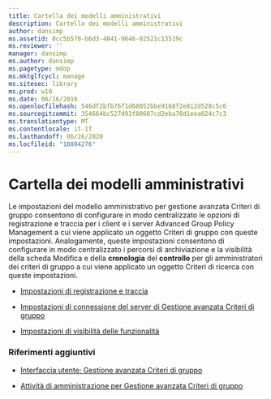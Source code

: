 ```yaml
---
title: Cartella dei modelli amministrativi
description: Cartella dei modelli amministrativi
author: dansimp
ms.assetid: 0cc5b570-b6d3-4841-9646-02521c13519c
ms.reviewer: ''
manager: dansimp
ms.author: dansimp
ms.pagetype: mdop
ms.mktglfcycl: manage
ms.sitesec: library
ms.prod: w10
ms.date: 06/16/2016
ms.openlocfilehash: 546df2bfb76f1d68052bbe9168f2e812d528c5c6
ms.sourcegitcommit: 354664bc527d93f80687cd2eba70d1eea024c7c3
ms.translationtype: MT
ms.contentlocale: it-IT
ms.lasthandoff: 06/26/2020
ms.locfileid: "10804276"
---
```

# Cartella dei modelli amministrativi


Le impostazioni del modello amministrativo per gestione avanzata Criteri di gruppo consentono di configurare in modo centralizzato le opzioni di registrazione e traccia per i client e i server Advanced Group Policy Management a cui viene applicato un oggetto Criteri di gruppo con queste impostazioni. Analogamente, queste impostazioni consentono di configurare in modo centralizzato i percorsi di archiviazione e la visibilità della scheda Modifica e della **cronologia** del **controllo** per gli amministratori dei criteri di gruppo a cui viene applicato un oggetto Criteri di ricerca con queste impostazioni.

-   [Impostazioni di registrazione e traccia](logging-and-tracing-settings-agpm30ops.md)

-   [Impostazioni di connessione del server di Gestione avanzata Criteri di gruppo](agpm-server-connection-settings-agpm30ops.md)

-   [Impostazioni di visibilità delle funzionalità](feature-visibility-settings-agpm30ops.md)

### Riferimenti aggiuntivi

-   [Interfaccia utente: Gestione avanzata Criteri di gruppo](user-interface-advanced-group-policy-management-agpm30ops.md)

-   [Attività di amministrazione per Gestione avanzata Criteri di gruppo](performing-agpm-administrator-tasks-agpm30ops.md)

 

 





